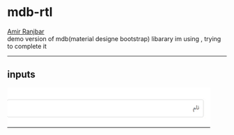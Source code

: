 # mdb-rtl
<a href='http://amirranjbar78.ir' > Amir Ranjbar </a> 
</br>
demo version of mdb(material designe bootstrap) libarary im using , trying to complete it

<div>
  <hr>
  <h2> inputs </h2>
  <img src='videos/input.gif' alt='rtl input' >
  
</div>


